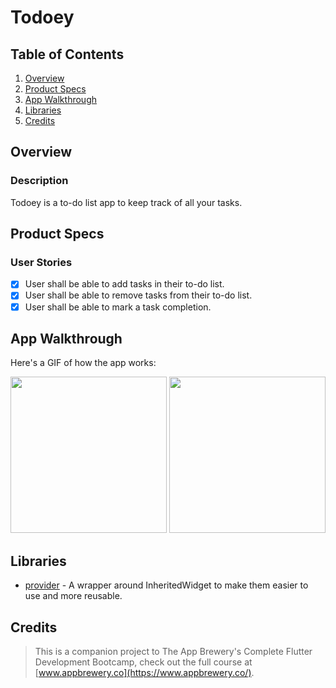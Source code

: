 # Todoey

## Table of Contents
1. [Overview](#Overview)
2. [Product Specs](#Product-Specs)
3. [App Walkthrough](#App-Walkthrough)
4. [Libraries](#Libraries)
5. [Credits](#Credits)

## Overview
### Description

Todoey is a to-do list app to keep track of all your tasks.

## Product Specs
### User Stories

- [x] User shall be able to add tasks in their to-do list.
- [x] User shall be able to remove tasks from their to-do list.
- [x] User shall be able to mark a task completion.

## App Walkthrough

Here's a GIF of how the app works:

<img src="ADD_GIF_LINK" width=250>

<img src="ADD_GIF_LINK" width=250>

## Libraries

- [provider](https://github.com/rrousselGit/provider) - A wrapper around InheritedWidget to make them easier to use and more reusable.

## Credits

>This is a companion project to The App Brewery's Complete Flutter Development Bootcamp, check out the full course at [www.appbrewery.co](https://www.appbrewery.co/).
